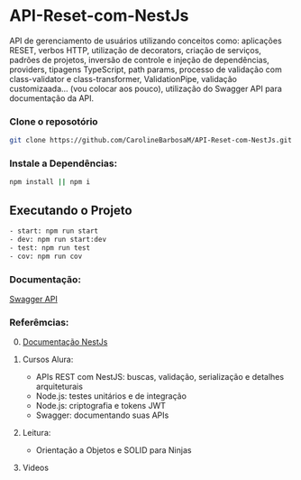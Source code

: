 # API-Reset-com-NestJs

API de gerenciamento de usuários utilizando conceitos como: aplicações RESET, verbos HTTP, utilização de decorators, 
criação de serviços, padrões de projetos, inversão de controle e injeção de dependências, providers, tipagens TypeScript,
path params, processo de validação com class-validator e class-transformer, ValidationPipe, validação customizaada... (vou colocar aos pouco),
utilização do Swagger API para documentação da API.

### Clone o reposotório

```bash
git clone https://github.com/CarolineBarbosaM/API-Reset-com-NestJs.git

```

### Instale a Dependências:

```bash
npm install || npm i
```

## Executando o Projeto

```bash
- start: npm run start
- dev: npm run start:dev
- test: npm run test
- cov: npm run cov
```

### Documentação:

[Swagger API](http://localhost:3000/api/)

### Referêmcias:

0. [Documentação NestJs](https://docs.nestjs.com/)

1. Cursos Alura:
    - APIs REST com NestJS: buscas, validação, serialização e detalhes arquiteturais
    - Node.js: testes unitários e de integração
    - Node.js: criptografia e tokens JWT
    - Swagger: documentando suas APIs

2. Leitura:

    - Orientação a Objetos e SOLID para Ninjas

3. Videos
